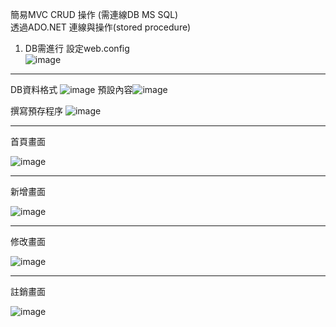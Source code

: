 簡易MVC CRUD 操作 (需連線DB MS SQL)
<br>
透過ADO.NET 連線與操作(stored procedure)

1. DB需進行 設定web.config<br>
![image](https://github.com/MioWeng/MVC_TEST/assets/149601841/007883fd-8d5d-4b4b-afd6-64b897d9a5ea)
<hr>

DB資料格式
![image](https://github.com/MioWeng/MVC_TEST/assets/149601841/d1743357-b006-4a7b-a479-c3ec913c0b5b)&nbsp;預設內容![image](https://github.com/MioWeng/MVC_TEST/assets/149601841/0ba6716d-4098-430c-8608-34b89f1b61bf)<br>

撰寫預存程序
![image](https://github.com/MioWeng/MVC_TEST/assets/149601841/9f425171-e0a6-4c14-b8f7-44ed2312d864)


<hr>
首頁畫面
<br>

![image](https://github.com/MioWeng/MVC_TEST/assets/149601841/9dbbbb9b-8ada-440c-9a63-105fabab36a9)
<hr>
新增畫面
<br>

![image](https://github.com/MioWeng/MVC_TEST/assets/149601841/8b9e139b-45e9-4c9b-9413-96b433be89de)
<hr>
修改畫面
<br>

![image](https://github.com/MioWeng/MVC_TEST/assets/149601841/7db66bfa-442d-4ce7-a99b-b871bbd282e1)
<hr>
註銷畫面
<br>

![image](https://github.com/MioWeng/MVC_TEST/assets/149601841/4bdb6019-3ec8-45bb-a51e-a394d9f99cb8)



